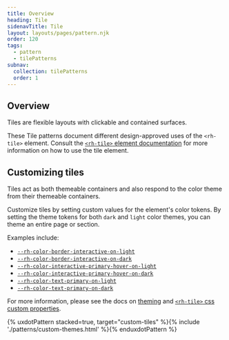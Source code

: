 ```yaml
---
title: Overview
heading: Tile
sidenavTitle: Tile
layout: layouts/pages/pattern.njk
order: 120
tags:
  - pattern
  - tilePatterns
subnav:
  collection: tilePatterns
  order: 1
---
```


<link rel="stylesheet" data-helmet href="/assets/packages/@rhds/elements/elements/rh-table/rh-table-lightdom.css">
<link rel="stylesheet" data-helmet href="/assets/packages/@rhds/elements/elements/rh-tile/rh-tile-lightdom.css">
<link rel="stylesheet" data-helmet href="/styles/samp.css">
<script type="module" data-helmet>
  import '@rhds/elements/rh-tile/rh-tile.js';
  import '@rhds/elements/rh-tile/rh-tile-group.js';
  import '@rhds/elements/rh-cta/rh-cta.js';
  import '@rhds/elements/rh-surface/rh-surface.js';
  import '@rhds/elements/rh-code-block/rh-code-block.js';
</script>

## Overview

Tiles are flexible layouts with clickable and contained surfaces.

<rh-alert state="info">These Tile patterns document different design-approved 
  uses of the `<rh-tile>` element. Consult the [`<rh-tile>` element documentation][element]
  for more information on how to use the tile element.</rh-alert>

## Customizing tiles

Tiles act as both themeable containers and also respond to the color theme from
their themeable containers. 

Customize tiles by setting custom values for the element's color tokens. By 
setting the theme tokens for both `dark` and `light` color themes, you can theme 
an entire page or section.

Examples include:

 - [`--rh-color-border-interactive-on-light`](/tokens/color/#rh-color-border-interactive-on-light)
 - [`--rh-color-border-interactive-on-dark`](/tokens/color/#rh-color-border-interactive-on-dark)
 - [`--rh-color-interactive-primary-hover-on-light`](/tokens/color/#rh-color-interactive-primary-hover-on-light)
 - [`--rh-color-interactive-primary-hover-on-dark`](/tokens/color/#rh-color-interactive-primary-hover-on-dark)
 - [`--rh-color-text-primary-on-light`](/tokens/color/#rh-color-text-primary-on-light)
 - [`--rh-color-text-primary-on-dark`](/tokens/color/#rh-color-text-primary-on-dark)

For more information, please see the docs on [theming][theming] and
[`<rh-tile>` css custom properties][css-props].

{% uxdotPattern stacked=true, target="custom-tiles" %}{% include './patterns/custom-themes.html' %}{% enduxdotPattern %}

[element]: /elements/tile/
[css-props]: /elements/tile/code/#css-custom-properties
[theming]: /theming/
